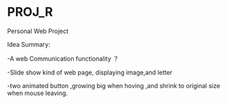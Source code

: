 PROJ_R
======

Personal Web Project

Idea Summary:

-A web Communication functionality ？

-Slide show kind of web page, displaying image,and letter

-two animated button ,growing big when hoving ,and shrink to original
size when mouse leaving.


